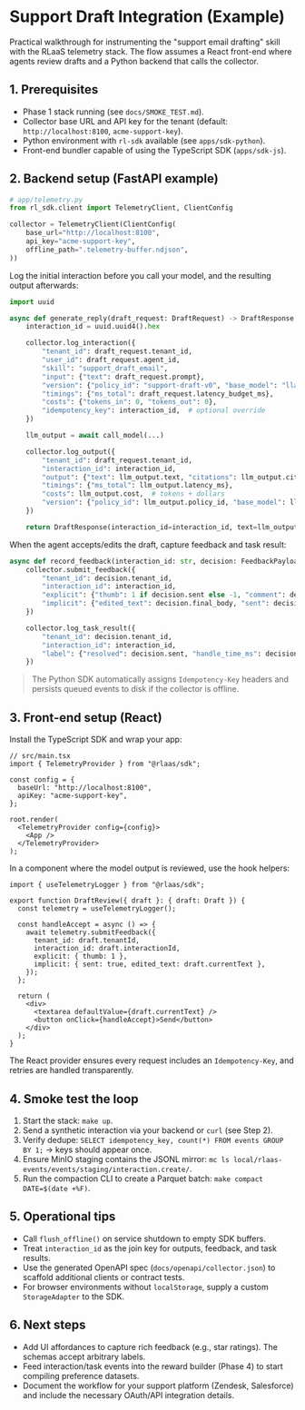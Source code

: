 # Support Draft Integration (Example)

Practical walkthrough for instrumenting the "support email drafting" skill with the RLaaS telemetry stack. The flow assumes a React front-end where agents review drafts and a Python backend that calls the collector.

## 1. Prerequisites
- Phase 1 stack running (see `docs/SMOKE_TEST.md`).
- Collector base URL and API key for the tenant (default: `http://localhost:8100`, `acme-support-key`).
- Python environment with `rl-sdk` available (see `apps/sdk-python`).
- Front-end bundler capable of using the TypeScript SDK (`apps/sdk-js`).

## 2. Backend setup (FastAPI example)
```python
# app/telemetry.py
from rl_sdk.client import TelemetryClient, ClientConfig

collector = TelemetryClient(ClientConfig(
    base_url="http://localhost:8100",
    api_key="acme-support-key",
    offline_path=".telemetry-buffer.ndjson",
))
```

Log the initial interaction before you call your model, and the resulting output afterwards:
```python
import uuid

async def generate_reply(draft_request: DraftRequest) -> DraftResponse:
    interaction_id = uuid.uuid4().hex

    collector.log_interaction({
        "tenant_id": draft_request.tenant_id,
        "user_id": draft_request.agent_id,
        "skill": "support_draft_email",
        "input": {"text": draft_request.prompt},
        "version": {"policy_id": "support-draft-v0", "base_model": "llama3.1-8b"},
        "timings": {"ms_total": draft_request.latency_budget_ms},
        "costs": {"tokens_in": 0, "tokens_out": 0},
        "idempotency_key": interaction_id,  # optional override
    })

    llm_output = await call_model(...)

    collector.log_output({
        "tenant_id": draft_request.tenant_id,
        "interaction_id": interaction_id,
        "output": {"text": llm_output.text, "citations": llm_output.citations},
        "timings": {"ms_total": llm_output.latency_ms},
        "costs": llm_output.cost,  # tokens + dollars
        "version": {"policy_id": llm_output.policy_id, "base_model": llm_output.base_model},
    })

    return DraftResponse(interaction_id=interaction_id, text=llm_output.text)
```

When the agent accepts/edits the draft, capture feedback and task result:
```python
async def record_feedback(interaction_id: str, decision: FeedbackPayload) -> None:
    collector.submit_feedback({
        "tenant_id": decision.tenant_id,
        "interaction_id": interaction_id,
        "explicit": {"thumb": 1 if decision.sent else -1, "comment": decision.notes},
        "implicit": {"edited_text": decision.final_body, "sent": decision.sent},
    })

    collector.log_task_result({
        "tenant_id": decision.tenant_id,
        "interaction_id": interaction_id,
        "label": {"resolved": decision.sent, "handle_time_ms": decision.handle_time_ms},
    })
```

> The Python SDK automatically assigns `Idempotency-Key` headers and persists queued events to disk if the collector is offline.

## 3. Front-end setup (React)
Install the TypeScript SDK and wrap your app:
```tsx
// src/main.tsx
import { TelemetryProvider } from "@rlaas/sdk";

const config = {
  baseUrl: "http://localhost:8100",
  apiKey: "acme-support-key",
};

root.render(
  <TelemetryProvider config={config}>
    <App />
  </TelemetryProvider>
);
```

In a component where the model output is reviewed, use the hook helpers:
```tsx
import { useTelemetryLogger } from "@rlaas/sdk";

export function DraftReview({ draft }: { draft: Draft }) {
  const telemetry = useTelemetryLogger();

  const handleAccept = async () => {
    await telemetry.submitFeedback({
      tenant_id: draft.tenantId,
      interaction_id: draft.interactionId,
      explicit: { thumb: 1 },
      implicit: { sent: true, edited_text: draft.currentText },
    });
  };

  return (
    <div>
      <textarea defaultValue={draft.currentText} />
      <button onClick={handleAccept}>Send</button>
    </div>
  );
}
```

The React provider ensures every request includes an `Idempotency-Key`, and retries are handled transparently.

## 4. Smoke test the loop
1. Start the stack: `make up`.
2. Send a synthetic interaction via your backend or `curl` (see Step 2).
3. Verify dedupe: `SELECT idempotency_key, count(*) FROM events GROUP BY 1;` → keys should appear once.
4. Ensure MinIO staging contains the JSONL mirror: `mc ls local/rlaas-events/events/staging/interaction.create/`.
5. Run the compaction CLI to create a Parquet batch: `make compact DATE=$(date +%F)`.

## 5. Operational tips
- Call `flush_offline()` on service shutdown to empty SDK buffers.
- Treat `interaction_id` as the join key for outputs, feedback, and task results.
- Use the generated OpenAPI spec (`docs/openapi/collector.json`) to scaffold additional clients or contract tests.
- For browser environments without `localStorage`, supply a custom `StorageAdapter` to the SDK.

## 6. Next steps
- Add UI affordances to capture rich feedback (e.g., star ratings). The schemas accept arbitrary labels.
- Feed interaction/task events into the reward builder (Phase 4) to start compiling preference datasets.
- Document the workflow for your support platform (Zendesk, Salesforce) and include the necessary OAuth/API integration details.
